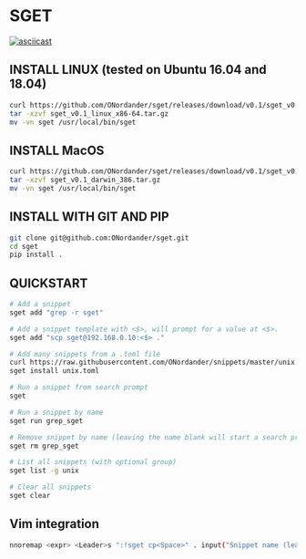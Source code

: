 # SGET

[![asciicast](https://asciinema.org/a/hY4sCTpGefgF1IRI6SOwqLMtb.png)](https://asciinema.org/a/hY4sCTpGefgF1IRI6SOwqLMtb?speed=3)

## INSTALL LINUX (tested on Ubuntu 16.04 and 18.04)
```bash
curl https://github.com/ONordander/sget/releases/download/v0.1/sget_v0.1_linux_x86-64.tar.gz -o sget_v0.1_linux_x86-64.tar.gz
tar -xzvf sget_v0.1_linux_x86-64.tar.gz
mv -vn sget /usr/local/bin/sget
```

## INSTALL MacOS
```bash
curl https://github.com/ONordander/sget/releases/download/v0.1/sget_v0.1_darwin_386.tar.gz -o sget_v0.1_darwin_386.tar.gz
tar -xzvf sget_v0.1_darwin_386.tar.gz
mv -vn sget /usr/local/bin/sget
```

## INSTALL WITH GIT AND PIP
```bash
git clone git@github.com:ONordander/sget.git
cd sget
pip install .
```

## QUICKSTART
```bash
# Add a snippet
sget add "grep -r sget"

# Add a snippet template with <$>, will prompt for a value at <$>.
sget add "scp sget@192.168.0.10:<$> ."

# Add many snippets from a .toml file
curl https://raw.githubusercontent.com/ONordander/snippets/master/unix.toml -o unix.toml
sget install unix.toml

# Run a snippet from search prompt
sget

# Run a snippet by name
sget run grep_sget

# Remove snippet by name (leaving the name blank will start a search prompt)
sget rm grep_sget

# List all snippets (with optional group)
sget list -g unix

# Clear all snippets
sget clear
```

## Vim integration
```bash
nnoremap <expr> <Leader>s ":!sget cp<Space>" . input("Snippet name (leave blank to search): ") . "<CR>"
```
